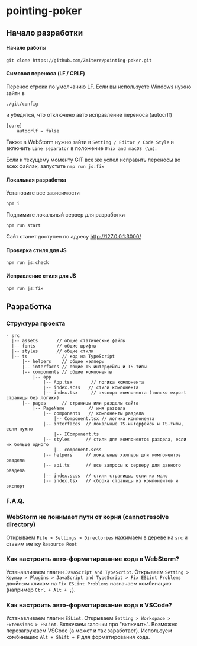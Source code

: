 # pointing-poker

## Начало разработки

#### Начало работы

```
git clone https://github.com/Zmiterr/pointing-poker.git
```

#### Симовол переноса (LF / CRLF)
Перенос строки по умолчанию LF. Если вы используете Windows нужно зайти в

```
./git/config
```
и убедится, что отключено авто исправление переноса (autocrlf)

```
[core]
    autocrlf = false
```
Также в WebStorm нужно зайти в ```Setting / Editor / Code Style``` и включить ```Line separator``` в положение ```Unix and macOS (\n)```.

Если к текущему моменту GIT все же успел исправить переносы во всех файлах, запустите ```nmp run js:fix```

#### Локальная разработка

Установите все зависимости
```
npm i
```

Поднимите локальный сервер для разработки
```
npm run start
```

Сайт станет доступен по адресу http://127.0.0.1:3000/

#### Проверка стиля для JS

```
npm run js:check
```

#### Исправление стиля для JS

```
npm run js:fix
```

## Разработка

### Структура проекта

```
- src
  |-- assets       // общие статические файлы
  |-- fonts        // общие шрифты
  |-- styles       // общие стили
  |-- ts             // код на TypeScript
      |-- helpers    // общие хэлперы
      |-- interfaces // общие TS-интерфейсы и TS-типы
      |-- components // общие компоненты
          |-- app
              |-- App.tsx       // логика компонента
              |-- index.scss   // стили компонента
              |-- index.tsx     // экспорт компонента (только export страницы без логики)
      |-- pages      // страницы или разделы сайта
          |-- PageName         // имя раздела
              |-- components   // компоненты раздела
                  |-- Component.tsx // логика компонента
              |-- interfaces  // локальные TS-интерфейсы и TS-типы, если нужно
                  |-- IComponent.ts
              |-- styles      // стили для компонентов раздела, если их больше одного
                  |-- component.scss
              |-- helpers     // локальные хэлперы для компонентов раздела
              |-- api.ts      // все запросы к серверу для данного раздела
              |-- index.scss  // стили страницы, если их мало
              |-- index.tsx   // сборка страницы из компонентов и экспорт

```

### F.A.Q.

### WebStorm не понимает пути от корня (cannot resolve directory)

Открываем ```File > Settings > Directories``` нажимаем в дереве на ```src``` и ставим метку ```Resource Root```

### Как настроить авто-форматирование кода в WebStorm?

Устанавливаем плагин ```JavaScript and TypeScript```. Открываем ```Setting > Keymap > Plugins > JavaScript and TypeScript > Fix ESLint Problems``` двойным кликом на ```Fix ESLint Problems``` назначаем комбинацию (например ```Ctrl + Alt + ;```).

### Как настроить авто-форматирование кода в VSCode?

Устанавливаем плагин ```ESLint```. Открываем ```Setting > Workspace > Extensions > ESLint```. Включаем галочки про "включить". Возможно перезагружаем VSCode (а может и так заработает). Используем комбинацию ```Alt + Shift + F``` для форматирования кода.
